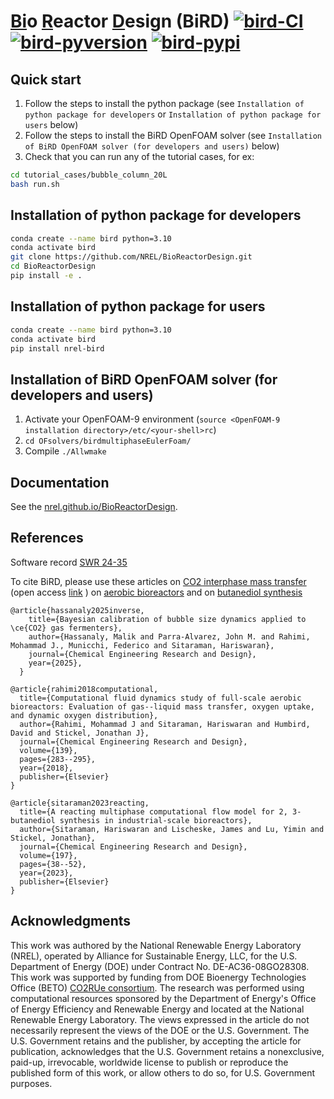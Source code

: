 # <ins>Bi</ins>o <ins>R</ins>eactor <ins>D</ins>esign (BiRD) [![bird-CI](https://github.com/NREL/BioReactorDesign/actions/workflows/ci.yml/badge.svg)](https://github.com/NREL/BioReactorDesign/actions/workflows/ci.yml) [![bird-pyversion](https://img.shields.io/pypi/pyversions/NREL-bird.svg)](https://pypi.org/project/NREL-bird/)  [![bird-pypi](https://badge.fury.io/py/nrel-bird.svg)](https://badge.fury.io/py/nrel-bird)

## Quick start
1. Follow the steps to install the python package (see `Installation of python package for developers` or `Installation of python package for users` below)
2. Follow the steps to install the BiRD OpenFOAM solver (see `Installation of BiRD OpenFOAM solver (for developers and users)` below)
3. Check that you can run any of the tutorial cases, for ex:

```bash
cd tutorial_cases/bubble_column_20L
bash run.sh
``` 

## Installation of python package for developers

```bash
conda create --name bird python=3.10
conda activate bird
git clone https://github.com/NREL/BioReactorDesign.git
cd BioReactorDesign
pip install -e .
```

## Installation of python package for users

```bash
conda create --name bird python=3.10
conda activate bird
pip install nrel-bird
```

## Installation of BiRD OpenFOAM solver (for developers and users)

1. Activate your OpenFOAM-9 environment (`source <OpenFOAM-9 installation directory>/etc/<your-shell>rc`)
2. `cd OFsolvers/birdmultiphaseEulerFoam/`
3. Compile `./Allwmake`

## Documentation

See the [nrel.github.io/BioReactorDesign](https://nrel.github.io/BioReactorDesign).


## References

Software record [SWR 24-35](https://www.osti.gov/biblio/2319227)

To cite BiRD, please use these articles on [CO2 interphase mass transfer](https://doi.org/10.1016/j.cherd.2025.01.034) (open access [link](https://arxiv.org/pdf/2404.19636) ) on [aerobic bioreactors](https://doi.org/10.1016/j.cherd.2018.08.033) and on [butanediol synthesis](https://doi.org/10.1016/j.cherd.2023.07.031)


```
@article{hassanaly2025inverse,
    title={Bayesian calibration of bubble size dynamics applied to \ce{CO2} gas fermenters},
    author={Hassanaly, Malik and Parra-Alvarez, John M. and Rahimi, Mohammad J., Municchi, Federico and Sitaraman, Hariswaran},
    journal={Chemical Engineering Research and Design},
    year={2025},
  }

@article{rahimi2018computational,
  title={Computational fluid dynamics study of full-scale aerobic bioreactors: Evaluation of gas--liquid mass transfer, oxygen uptake, and dynamic oxygen distribution},
  author={Rahimi, Mohammad J and Sitaraman, Hariswaran and Humbird, David and Stickel, Jonathan J},
  journal={Chemical Engineering Research and Design},
  volume={139},
  pages={283--295},
  year={2018},
  publisher={Elsevier}
}

@article{sitaraman2023reacting,
  title={A reacting multiphase computational flow model for 2, 3-butanediol synthesis in industrial-scale bioreactors},
  author={Sitaraman, Hariswaran and Lischeske, James and Lu, Yimin and Stickel, Jonathan},
  journal={Chemical Engineering Research and Design},
  volume={197},
  pages={38--52},
  year={2023},
  publisher={Elsevier}
}
```

## Acknowledgments

This work was authored by the National Renewable Energy Laboratory (NREL), operated by Alliance for Sustainable Energy, LLC, for the U.S. Department of Energy (DOE) under Contract No. DE-AC36-08GO28308. This work was supported by funding from DOE Bioenergy Technologies Office (BETO) [CO2RUe consortium](https://www.energy.gov/eere/co2rue). The research was performed using computational resources sponsored by the Department of Energy's Office of Energy Efficiency and Renewable Energy and located at the National Renewable Energy Laboratory. The views expressed in the article do not necessarily represent the views of the DOE or the U.S. Government. The U.S. Government retains and the publisher, by accepting the article for publication, acknowledges that the U.S. Government retains a nonexclusive, paid-up, irrevocable, worldwide license to publish or reproduce the published form of this work, or allow others to do so, for U.S. Government purposes.



